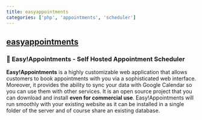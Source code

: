 ```yaml
---
title: easyappointments
categories: ['php', 'appointments', 'scheduler']
---
```

## [easyappointments](https://github.com/alextselegidis/easyappointments)

### :date: Easy!Appointments - Self Hosted Appointment Scheduler


**Easy!Appointments** is a highly customizable web application that allows customers to book appointments with you 
via a sophisticated web interface. Moreover, it provides the ability to sync your data with Google Calendar so you can 
use them with other services. It is an open source project that you can download and install **even for commercial use**. 
Easy!Appointments will run smoothly with your existing website as it can be installed in a single folder of the 
server and of course share an existing database.
